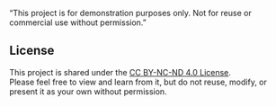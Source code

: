 “This project is for demonstration purposes only. Not for reuse or commercial use without permission.”
## License

This project is shared under the [CC BY-NC-ND 4.0 License](https://creativecommons.org/licenses/by-nc-nd/4.0/).  
Please feel free to view and learn from it, but do not reuse, modify, or present it as your own without permission.

